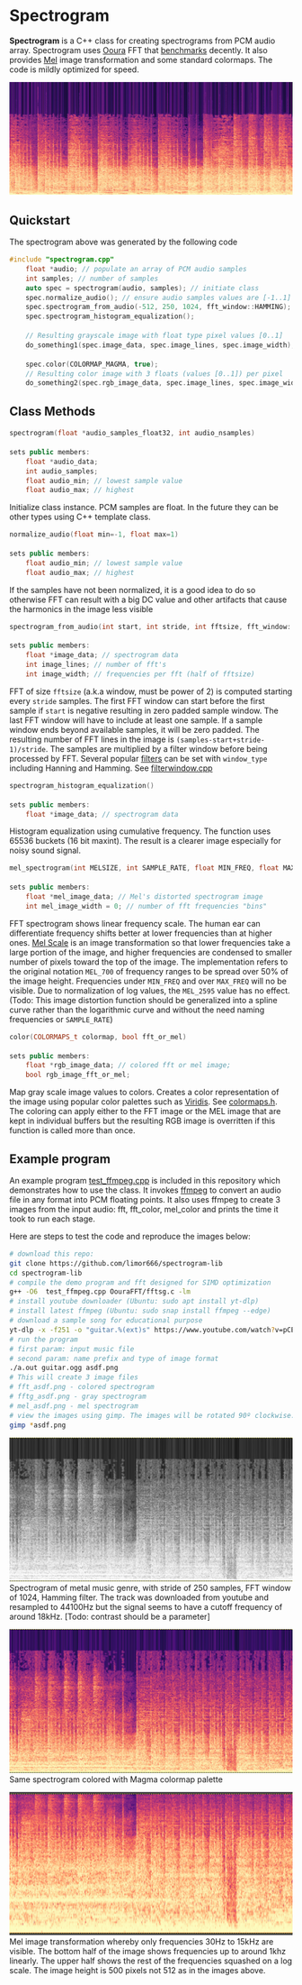 # Spectrogram


**Spectrogram** is a C++ class for creating spectrograms from PCM audio array. Spectrogram uses [Ooura](https://www.kurims.kyoto-u.ac.jp/~ooura/fft.html) FFT that [benchmarks](https://www.fftw.org/benchfft/ffts.html) decently. It also provides [Mel](https://www.mathworks.com/help/audio/ref/melspectrogram.html) image transformation and some standard colormaps. The code is mildly optimized for speed.

![alt text](images/spectrogram_example.jpg)
## Quickstart

The spectrogram above was generated by the following code


```c++
#include "spectrogram.cpp"
    float *audio; // populate an array of PCM audio samples
    int samples; // number of samples
    auto spec = spectrogram(audio, samples); // initiate class
    spec.normalize_audio(); // ensure audio samples values are [-1..1]
    spec.spectrogram_from_audio(-512, 250, 1024, fft_window::HAMMING);
    spec.spectrogram_histogram_equalization();

    // Resulting grayscale image with float type pixel values [0..1]
    do_something1(spec.image_data, spec.image_lines, spec.image_width);  

    spec.color(COLORMAP_MAGMA, true);
    // Resulting color image with 3 floats (values [0..1]) per pixel
    do_something2(spec.rgb_image_data, spec.image_lines, spec.image_width);
```


## Class Methods

```c++
spectrogram(float *audio_samples_float32, int audio_nsamples)

sets public members:
    float *audio_data;
    int audio_samples;
    float audio_min; // lowest sample value
    float audio_max; // highest
```
Initialize class instance. PCM samples are float. In the future they can be other types using C++ template class.

```c++
normalize_audio(float min=-1, float max=1)

sets public members:
    float audio_min; // lowest sample value
    float audio_max; // highest
```
If the samples have not been normalized, it is a good idea to do so otherwise FFT can result with a big DC value and other artifacts that cause the harmonics in the image less visible

```c++
spectrogram_from_audio(int start, int stride, int fftsize, fft_window::Type window_type)

sets public members:
    float *image_data; // spectrogram data
    int image_lines; // number of fft's
    int image_width; // frequencies per fft (half of fftsize)
```
FFT of size `fftsize` (a.k.a window, must be power of 2) is computed starting every `stride` samples. The first FFT window can start before the first sample if `start` is negative resulting in zero padded sample window. The last FFT window will have to include at least one sample. If a sample window ends beyond available samples, it will be zero padded. The resulting number of FFT lines in the image is `(samples-start+stride-1)/stride`. The samples are multiplied by a filter window before being processed by FFT. Several popular [filters](https://en.wikipedia.org/wiki/Window_function) can be set with `window_type` including Hanning and Hamming. See [filterwindow.cpp](filterwindow.cpp)

```c++
spectrogram_histogram_equalization()

sets public members:
    float *image_data; // spectrogram data
```
Histogram equalization using cumulative frequency. The function uses 65536 buckets (16 bit maxint). The result is a clearer image especially for noisy sound signal.

```c++
mel_spectrogram(int MELSIZE, int SAMPLE_RATE, float MIN_FREQ, float MAX_FREQ, float MEL_700, float MEL_2595)

sets public members:
    float *mel_image_data; // Mel's distorted spectrogram image
    int mel_image_width = 0; // number of fft frequencies "bins"
```

FFT spectrogram shows linear frequency scale. The human ear can differentiate frequency shifts better at lower frequencies than at higher ones. [Mel Scale](https://en.wikipedia.org/wiki/Mel_scale) is an image transformation so that lower frequencies take a large portion of the image, and higher frequencies are condensed to smaller number of pixels toward the top of the image. The implementation refers to the original notation `MEL_700` of frequency ranges to be spread over 50% of the image height. Frequencies under `MIN_FREQ` and over `MAX_FREQ` will no be visible. Due to normalization of log values, the `MEL_2595` value has no effect. (Todo: This image distortion function should be generalized into a spline curve rather than the logarithmic curve and without the need naming frequencies or `SAMPLE_RATE`)

```c++
color(COLORMAPS_t colormap, bool fft_or_mel)

sets public members:
    float *rgb_image_data; // colored fft or mel image;
    bool rgb_image_fft_or_mel;
```
Map gray scale image values to colors. Creates a color representation of the image using popular color palettes such as [Viridis](https://docs.opencv.org/5.x/d3/d50/group__imgproc__colormap.html). See [colormaps.h](colormaps.h). The coloring can apply either to the FFT image or the MEL image that are kept in individual buffers but the resulting RGB image is overritten if this function is called more than once.





## Example program

An example program [test_ffmpeg.cpp](test_ffmpeg.cpp) is included in this repository which demonstrates how to use the class. It invokes [ffmpeg](https://www.ffmpeg.org/) to convert an audio file in any format into PCM floating points. It also uses ffmpeg to create 3 images from the input audio: fft, fft_color, mel_color and prints the time it took to run each stage.

Here are steps to test the code and reproduce the images below:

```sh
# download this repo:
git clone https://github.com/limor666/spectrogram-lib
cd spectrogram-lib
# compile the demo program and fft designed for SIMD optimization
g++ -O6  test_ffmpeg.cpp OouraFFT/fftsg.c -lm
# install youtube downloader (Ubuntu: sudo apt install yt-dlp)
# install latest ffmpeg (Ubuntu: sudo snap install ffmpeg --edge)
# download a sample song for educational purpose
yt-dlp -x -f251 -o "guitar.%(ext)s" https://www.youtube.com/watch?v=pCEjgl2I4z4 --exec 'ffmpeg -i {} -acodec vorbis -strict -2 guitar.ogg'
# run the program
# first param: input music file
# second param: name prefix and type of image format 
./a.out guitar.ogg asdf.png
# This will create 3 image files
# fft_asdf.png - colored spectrogram
# fftg_asdf.png - gray spectrogram
# mel_asdf.png - mel spectrogram
# view the images using gimp. The images will be rotated 90º clockwise.
gimp *asdf.png
```
![FFT gray image](images/fft_gray.png)
Spectrogram of metal music genre, with stride of 250 samples, FFT window of 1024, Hamming filter. The track was downloaded from youtube and resampled to 44100Hz but the signal seems to have a cutoff frequency of around 18kHz. [Todo: contrast should be a parameter] 



![FFT colored Magma](images/fft_color.png)
Same spectrogram colored with Magma colormap palette



![Mel colored Plasma](images/mel_color.png)
Mel image transformation whereby only frequencies 30Hz to 15kHz are visible. The bottom half of the image shows frequencies up to around 1khz linearly. The upper half shows the rest of the frequencies squashed on a log scale. The image height is 500 pixels not 512 as in the images above. 


